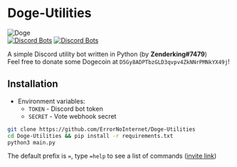 # Doge-Utilities
![Doge](https://media.discordapp.net/attachments/843240892147826689/873809662506573884/Doge.png?width=250&height=250)\
[![Discord Bots](https://top.gg/api/widget/status/854965721805226005.svg?noavatar=true)](https://top.gg/bot/854965721805226005)
[![Discord Bots](https://top.gg/api/widget/upvotes/854965721805226005.svg?noavatar=true)](https://top.gg/bot/854965721805226005)

A simple Discord utility bot written in Python (by **Zenderking#7479**)\
Feel free to donate some Dogecoin at `D5Gy8ADPTbzGLD3qvpv4ZkNNrPMNkYX49j`!

## Installation
- Environment variables:
  - `TOKEN` - Discord bot token
  - `SECRET` - Vote webhook secret

```sh
git clone https://github.com/ErrorNoInternet/Doge-Utilities
cd Doge-Utilities && pip install -r requirements.txt
python3 main.py
```
The default prefix is `=`, type `=help` to see a list of commands ([invite link](https://discord.com/oauth2/authorize?client_id=854965721805226005&permissions=8&&scope=bot))
